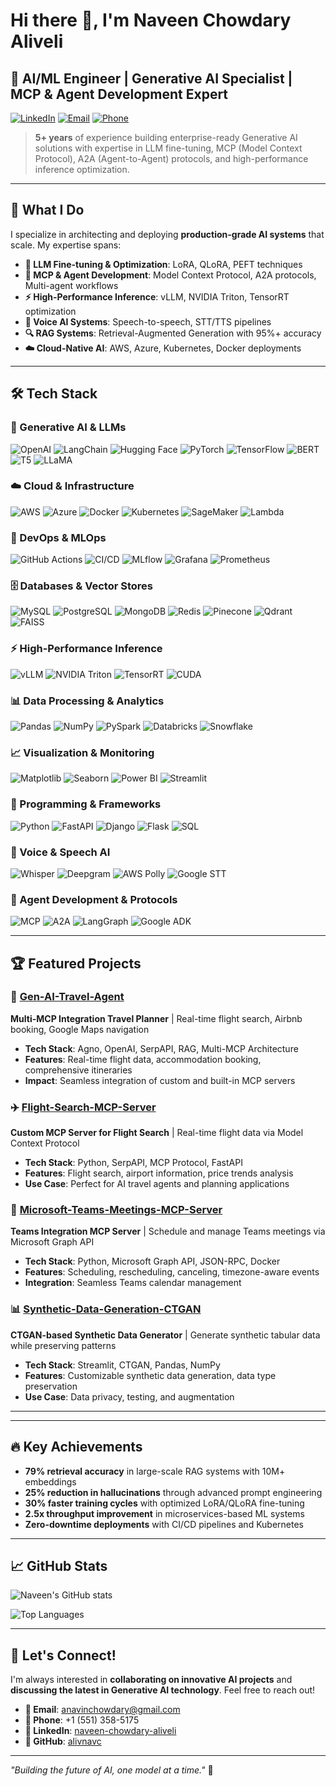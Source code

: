 # Hi there 👋, I'm Naveen Chowdary Aliveli

## 🚀 AI/ML Engineer | Generative AI Specialist | MCP & Agent Development Expert

[![LinkedIn](https://img.shields.io/badge/LinkedIn-0077B5?style=for-the-badge&logo=linkedin&logoColor=white)](https://linkedin.com/in/naveen-chowdary-aliveli)
[![Email](https://img.shields.io/badge/Email-D14836?style=for-the-badge&logo=gmail&logoColor=white)](mailto:anavinchowdary@gmail.com)
[![Phone](https://img.shields.io/badge/Phone-25D366?style=for-the-badge&logo=whatsapp&logoColor=white)](tel:+15513585175)

> **5+ years** of experience building enterprise-ready Generative AI solutions with expertise in LLM fine-tuning, MCP (Model Context Protocol), A2A (Agent-to-Agent) protocols, and high-performance inference optimization.

---

## 🎯 What I Do

I specialize in architecting and deploying **production-grade AI systems** that scale. My expertise spans:

- **🤖 LLM Fine-tuning & Optimization**: LoRA, QLoRA, PEFT techniques
- **🔗 MCP & Agent Development**: Model Context Protocol, A2A protocols, Multi-agent workflows
- **⚡ High-Performance Inference**: vLLM, NVIDIA Triton, TensorRT optimization
- **🎤 Voice AI Systems**: Speech-to-speech, STT/TTS pipelines
- **🔍 RAG Systems**: Retrieval-Augmented Generation with 95%+ accuracy
- **☁️ Cloud-Native AI**: AWS, Azure, Kubernetes, Docker deployments

---

## 🛠️ Tech Stack

### **🤖 Generative AI & LLMs**
![OpenAI](https://img.shields.io/badge/OpenAI-412991?style=for-the-badge&logo=openai&logoColor=white)
![LangChain](https://img.shields.io/badge/LangChain-00FF00?style=for-the-badge&logo=langchain&logoColor=black)
![Hugging Face](https://img.shields.io/badge/Hugging%20Face-FF6B6B?style=for-the-badge&logo=huggingface&logoColor=white)
![PyTorch](https://img.shields.io/badge/PyTorch-EE4C2C?style=for-the-badge&logo=pytorch&logoColor=white)
![TensorFlow](https://img.shields.io/badge/TensorFlow-FF6F00?style=for-the-badge&logo=tensorflow&logoColor=white)
![BERT](https://img.shields.io/badge/BERT-FF6B35?style=for-the-badge&logo=google&logoColor=white)
![T5](https://img.shields.io/badge/T5-4285F4?style=for-the-badge&logo=google&logoColor=white)
![LLaMA](https://img.shields.io/badge/LLaMA-FF6B6B?style=for-the-badge&logo=meta&logoColor=white)

### **☁️ Cloud & Infrastructure**
![AWS](https://img.shields.io/badge/AWS-232F3E?style=for-the-badge&logo=amazon-aws&logoColor=white)
![Azure](https://img.shields.io/badge/Azure-0078D4?style=for-the-badge&logo=microsoft-azure&logoColor=white)
![Docker](https://img.shields.io/badge/Docker-2496ED?style=for-the-badge&logo=docker&logoColor=white)
![Kubernetes](https://img.shields.io/badge/Kubernetes-326CE5?style=for-the-badge&logo=kubernetes&logoColor=white)
![SageMaker](https://img.shields.io/badge/SageMaker-FF9900?style=for-the-badge&logo=amazon-aws&logoColor=white)
![Lambda](https://img.shields.io/badge/Lambda-FF9900?style=for-the-badge&logo=amazon-aws&logoColor=white)

### **🔄 DevOps & MLOps**
![GitHub Actions](https://img.shields.io/badge/GitHub%20Actions-2088FF?style=for-the-badge&logo=github-actions&logoColor=white)
![CI/CD](https://img.shields.io/badge/CI/CD-2496ED?style=for-the-badge&logo=docker&logoColor=white)
![MLflow](https://img.shields.io/badge/MLflow-019733?style=for-the-badge&logo=mlflow&logoColor=white)
![Grafana](https://img.shields.io/badge/Grafana-F46800?style=for-the-badge&logo=grafana&logoColor=white)
![Prometheus](https://img.shields.io/badge/Prometheus-E6522C?style=for-the-badge&logo=prometheus&logoColor=white)

### **🗄️ Databases & Vector Stores**
![MySQL](https://img.shields.io/badge/MySQL-4479A1?style=for-the-badge&logo=mysql&logoColor=white)
![PostgreSQL](https://img.shields.io/badge/PostgreSQL-316192?style=for-the-badge&logo=postgresql&logoColor=white)
![MongoDB](https://img.shields.io/badge/MongoDB-4EA94B?style=for-the-badge&logo=mongodb&logoColor=white)
![Redis](https://img.shields.io/badge/Redis-DC382D?style=for-the-badge&logo=redis&logoColor=white)
![Pinecone](https://img.shields.io/badge/Pinecone-5A45FF?style=for-the-badge&logo=pinecone&logoColor=white)
![Qdrant](https://img.shields.io/badge/Qdrant-FF6B6B?style=for-the-badge&logo=qdrant&logoColor=white)
![FAISS](https://img.shields.io/badge/FAISS-007ACC?style=for-the-badge&logo=facebook&logoColor=white)

### **⚡ High-Performance Inference**
![vLLM](https://img.shields.io/badge/vLLM-FF6B6B?style=for-the-badge&logo=nvidia&logoColor=white)
![NVIDIA Triton](https://img.shields.io/badge/Triton-76B900?style=for-the-badge&logo=nvidia&logoColor=white)
![TensorRT](https://img.shields.io/badge/TensorRT-76B900?style=for-the-badge&logo=nvidia&logoColor=white)
![CUDA](https://img.shields.io/badge/CUDA-76B900?style=for-the-badge&logo=nvidia&logoColor=white)

### **📊 Data Processing & Analytics**
![Pandas](https://img.shields.io/badge/Pandas-150458?style=for-the-badge&logo=pandas&logoColor=white)
![NumPy](https://img.shields.io/badge/NumPy-013243?style=for-the-badge&logo=numpy&logoColor=white)
![PySpark](https://img.shields.io/badge/PySpark-E25A1C?style=for-the-badge&logo=apache-spark&logoColor=white)
![Databricks](https://img.shields.io/badge/Databricks-FF3621?style=for-the-badge&logo=databricks&logoColor=white)
![Snowflake](https://img.shields.io/badge/Snowflake-29B5E8?style=for-the-badge&logo=snowflake&logoColor=white)

### **📈 Visualization & Monitoring**
![Matplotlib](https://img.shields.io/badge/Matplotlib-11557C?style=for-the-badge&logo=matplotlib&logoColor=white)
![Seaborn](https://img.shields.io/badge/Seaborn-FF6B6B?style=for-the-badge&logo=seaborn&logoColor=white)
![Power BI](https://img.shields.io/badge/Power%20BI-F2C811?style=for-the-badge&logo=power-bi&logoColor=black)
![Streamlit](https://img.shields.io/badge/Streamlit-FF4B4B?style=for-the-badge&logo=streamlit&logoColor=white)

### **🔧 Programming & Frameworks**
![Python](https://img.shields.io/badge/Python-3776AB?style=for-the-badge&logo=python&logoColor=white)
![FastAPI](https://img.shields.io/badge/FastAPI-009688?style=for-the-badge&logo=fastapi&logoColor=white)
![Django](https://img.shields.io/badge/Django-092E20?style=for-the-badge&logo=django&logoColor=white)
![Flask](https://img.shields.io/badge/Flask-000000?style=for-the-badge&logo=flask&logoColor=white)
![SQL](https://img.shields.io/badge/SQL-4479A1?style=for-the-badge&logo=mysql&logoColor=white)

### **🎤 Voice & Speech AI**
![Whisper](https://img.shields.io/badge/Whisper-FF6B6B?style=for-the-badge&logo=openai&logoColor=white)
![Deepgram](https://img.shields.io/badge/Deepgram-00C4CC?style=for-the-badge&logo=deepgram&logoColor=white)
![AWS Polly](https://img.shields.io/badge/AWS%20Polly-FF9900?style=for-the-badge&logo=amazon-aws&logoColor=white)
![Google STT](https://img.shields.io/badge/Google%20STT-4285F4?style=for-the-badge&logo=google&logoColor=white)

### **🔗 Agent Development & Protocols**
![MCP](https://img.shields.io/badge/MCP-FF6B6B?style=for-the-badge&logo=model-context-protocol&logoColor=white)
![A2A](https://img.shields.io/badge/A2A-4285F4?style=for-the-badge&logo=google&logoColor=white)
![LangGraph](https://img.shields.io/badge/LangGraph-00FF00?style=for-the-badge&logo=langchain&logoColor=black)
![Google ADK](https://img.shields.io/badge/Google%20ADK-4285F4?style=for-the-badge&logo=google&logoColor=white)

---

## 🏆 Featured Projects

### 🤖 [Gen-AI-Travel-Agent](https://github.com/alivnavc/Gen-AI-Travel-Agent)
**Multi-MCP Integration Travel Planner** | Real-time flight search, Airbnb booking, Google Maps navigation
- **Tech Stack**: Agno, OpenAI, SerpAPI, RAG, Multi-MCP Architecture
- **Features**: Real-time flight data, accommodation booking, comprehensive itineraries
- **Impact**: Seamless integration of custom and built-in MCP servers

### ✈️ [Flight-Search-MCP-Server](https://github.com/alivnavc/Fligh-Search-MCP-Server)
**Custom MCP Server for Flight Search** | Real-time flight data via Model Context Protocol
- **Tech Stack**: Python, SerpAPI, MCP Protocol, FastAPI
- **Features**: Flight search, airport information, price trends analysis
- **Use Case**: Perfect for AI travel agents and planning applications

### 📅 [Microsoft-Teams-Meetings-MCP-Server](https://github.com/alivnavc/Microsoft-Teams-Meetings-MCP-Server)
**Teams Integration MCP Server** | Schedule and manage Teams meetings via Microsoft Graph API
- **Tech Stack**: Python, Microsoft Graph API, JSON-RPC, Docker
- **Features**: Scheduling, rescheduling, canceling, timezone-aware events
- **Integration**: Seamless Teams calendar management

### 📊 [Synthetic-Data-Generation-CTGAN](https://github.com/alivnavc/Synthetic-Data-Generation-CTGAN)
**CTGAN-based Synthetic Data Generator** | Generate synthetic tabular data while preserving patterns
- **Tech Stack**: Streamlit, CTGAN, Pandas, NumPy
- **Features**: Customizable synthetic data generation, data type preservation
- **Use Case**: Data privacy, testing, and augmentation

---



---

## 🔥 Key Achievements

- **79% retrieval accuracy** in large-scale RAG systems with 10M+ embeddings
- **25% reduction in hallucinations** through advanced prompt engineering
- **30% faster training cycles** with optimized LoRA/QLoRA fine-tuning
- **2.5x throughput improvement** in microservices-based ML systems
- **Zero-downtime deployments** with CI/CD pipelines and Kubernetes

---

## 📈 GitHub Stats

![Naveen's GitHub stats](https://github-readme-stats.vercel.app/api?username=alivnavc&show_icons=true&theme=radical)

![Top Languages](https://github-readme-stats.vercel.app/api/top-langs/?username=alivnavc&layout=compact&theme=radical)

---

## 🤝 Let's Connect!

I'm always interested in **collaborating on innovative AI projects** and **discussing the latest in Generative AI technology**. Feel free to reach out!

- **📧 Email**: anavinchowdary@gmail.com
- **📱 Phone**: +1 (551) 358-5175
- **💼 LinkedIn**: [naveen-chowdary-aliveli](https://linkedin.com/in/naveen-chowdary-aliveli)
- **🐙 GitHub**: [alivnavc](https://github.com/alivnavc)

---

*"Building the future of AI, one model at a time."* 🚀 
